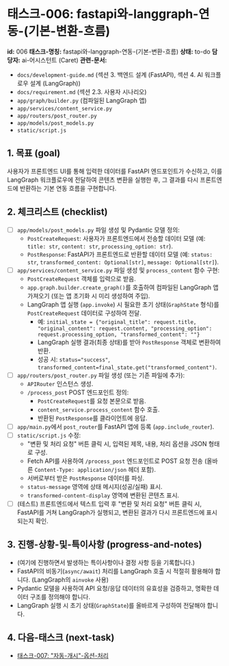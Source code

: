 # 태스크-006: fastapi와-langgraph-연동-(기본-변환-흐름)

**id:** 006
**태스크-명칭:** fastapi와-langgraph-연동-(기본-변환-흐름)
**상태:** to-do
**담당자:** ai-어시스턴트 (Caret)
**관련-문서:**
* `docs/development-guide.md` (섹션 3. 백엔드 설계 (FastAPI), 섹션 4. AI 워크플로우 설계 (LangGraph))
* `docs/requirement.md` (섹션 2.3. 사용자 시나리오)
* `app/graph/builder.py` (컴파일된 LangGraph 앱)
* `app/services/content_service.py`
* `app/routers/post_router.py`
* `app/models/post_models.py`
* `static/script.js`

## 1. 목표 (goal)

사용자가 프론트엔드 UI를 통해 입력한 데이터를 FastAPI 엔드포인트가 수신하고, 이를 LangGraph 워크플로우에 전달하여 콘텐츠 변환을 실행한 후, 그 결과를 다시 프론트엔드에 반환하는 기본 연동 흐름을 구현합니다.

## 2. 체크리스트 (checklist)

- [ ] `app/models/post_models.py` 파일 생성 및 Pydantic 모델 정의:
    * `PostCreateRequest`: 사용자가 프론트엔드에서 전송할 데이터 모델 (예: `title: str`, `content: str`, `processing_option: str`).
    * `PostResponse`: FastAPI가 프론트엔드로 반환할 데이터 모델 (예: `status: str`, `transformed_content: Optional[str]`, `message: Optional[str]`).
- [ ] `app/services/content_service.py` 파일 생성 및 `process_content` 함수 구현:
    * `PostCreateRequest` 객체를 입력으로 받음.
    * `app.graph.builder.create_graph()`를 호출하여 컴파일된 LangGraph 앱 가져오기 (또는 앱 초기화 시 미리 생성하여 주입).
    * LangGraph 앱 실행 (`app.invoke`) 시 필요한 초기 상태(`GraphState` 형식)를 `PostCreateRequest` 데이터로 구성하여 전달.
        * 예: `initial_state = {"original_title": request.title, "original_content": request.content, "processing_option": request.processing_option, "transformed_content": ""}`
        * LangGraph 실행 결과(최종 상태)를 받아 `PostResponse` 객체로 변환하여 반환.
        * 성공 시: `status="success"`, `transformed_content=final_state.get("transformed_content")`.
- [ ] `app/routers/post_router.py` 파일 생성 (또는 기존 파일에 추가):
    * `APIRouter` 인스턴스 생성.
    * `/process_post` POST 엔드포인트 정의:
        * `PostCreateRequest`를 요청 본문으로 받음.
        * `content_service.process_content` 함수 호출.
        * 반환된 `PostResponse`를 클라이언트에 응답.
- [ ] `app/main.py`에서 `post_router`를 FastAPI 앱에 등록 (`app.include_router`).
- [ ] `static/script.js` 수정:
    * "변환 및 처리 요청" 버튼 클릭 시, 입력된 제목, 내용, 처리 옵션을 JSON 형태로 구성.
    * Fetch API를 사용하여 `/process_post` 엔드포인트로 POST 요청 전송 (올바른 `Content-Type: application/json` 헤더 포함).
    * 서버로부터 받은 `PostResponse` 데이터를 파싱.
    * `status-message` 영역에 상태 메시지(성공/실패) 표시.
    * `transformed-content-display` 영역에 변환된 콘텐츠 표시.
- [ ] (테스트) 프론트엔드에서 텍스트 입력 후 "변환 및 처리 요청" 버튼 클릭 시, FastAPI를 거쳐 LangGraph가 실행되고, 변환된 결과가 다시 프론트엔드에 표시되는지 확인.

## 3. 진행-상황-및-특이사항 (progress-and-notes)

* (여기에 진행하면서 발생하는 특이사항이나 결정 사항 등을 기록합니다.)
* FastAPI의 비동기(`async/await`) 처리를 LangGraph 호출 시 적절히 활용해야 합니다. (LangGraph의 `ainvoke` 사용)
* Pydantic 모델을 사용하여 API 요청/응답 데이터의 유효성을 검증하고, 명확한 데이터 구조를 정의해야 합니다.
* LangGraph 실행 시 초기 상태(`GraphState`)를 올바르게 구성하여 전달해야 합니다.

## 4. 다음-태스크 (next-task)

* [태스크-007: "자동-개시"-옵션-처리](./007-auto-publish-flow.md)

